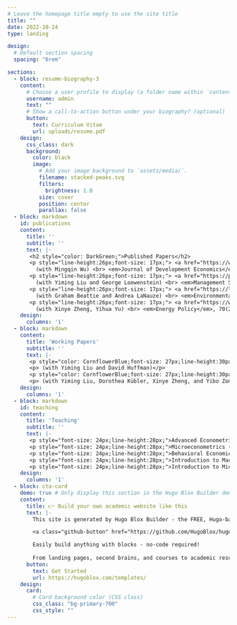 ```yaml
---
# Leave the homepage title empty to use the site title
title: ""
date: 2022-10-24
type: landing

design:
  # Default section spacing
  spacing: "6rem"

sections:
  - block: resume-biography-3
    content:
      # Choose a user profile to display (a folder name within `content/authors/`)
      username: admin
      text: ""
      # Show a call-to-action button under your biography? (optional)
      button:
        text: Curriculum Vitae
        url: uploads/resume.pdf
    design:
      css_class: dark
      background:
        color: black
        image:
          # Add your image background to `assets/media/`.
          filename: stacked-peaks.svg
          filters:
            brightness: 1.0
          size: cover
          position: center
          parallax: false
  - block: markdown
    id: publications
    content:
      title: ''
      subtitle: ''
      text: |-
       <h2 style="color: DarkGreen;">Published Papers</h2>
       <p style="line-height:26px;font-size: 17px;"> <a href="https://www.sciencedirect.com/science/article/abs/pii/S0304387823001530" style="color: CornflowerBlue;font-size: 20px;line-height:20px;">Inter-Regional Barriers and Economic Growth：Evidence from China</a> <br>
         (with Mingqin Wu) <br> <em>Journal of Development Economics</em> 167 (2024): 103197.</p>
       <p style="line-height:26px;font-size: 17px;"> <a href="https://pubsonline.informs.org/doi/abs/10.1287/mnsc.2022.4384" style="color: CornflowerBlue;font-size: 20px;line-height:20px;">Confusing Context with Character: Correspondence Bias in Economic Interactions</a> <br>
         (with Yiming Liu and George Loewenstein) <br> <em>Management Science</em>, 69.2 (2023): 1070-1091.</p> 
       <p style="line-height:26px;font-size: 17px;"> <a href="https://link.springer.com/article/10.1007/s10640-019-00374-3" style="color: CornflowerBlue;font-size: 20px;line-height:20px;">Conservation Spillovers: the Effect of Rooftop Solar on Climate Change Beliefs</a> <br>
         (with Graham Beattie and Andrea LaNauze) <br> <em>Environmental and Resource Economics</em>, 74.3(2019): 1425-1451.</p>
       <p style="line-height:26px;font-size: 17px;"> <a href="https://www.sciencedirect.com/science/article/abs/pii/S0301421514001797" style="color: CornflowerBlue;font-size: 20px;line-height:20px;">On the Demand for Natural Gas in Urban China</a> <br>
         (with Xinye Zheng, Yihua Yu) <br> <em>Energy Policy</em>, 70(2014): 57-63.</p>
    design:
      columns: '1'
  - block: markdown
    content:
      title: 'Working Papers'
      subtitle: ''
      text: |-
       <p style="color: CornflowerBlue;font-size: 27px;line-height:30px;">Minds, Models and Markets: How Managerial Cognition Affects Pricing Strategies</p> 
       <p> (with Yiming Liu and David Huffman)</p>
       <p style="color: CornflowerBlue;font-size: 27px;line-height:30px;">The Gender Gap in Gender-Blind College Admissions</p> 
       <p> (with Yiming Liu, Dorothea Kübler, Xinye Zheng, and Yibo Zong)</p> 
    design:
      columns: '1'
  - block: markdown
    id: teaching
    content:
      title: 'Teaching'
      subtitle: ''
      text: |-
       <p style="font-size: 24px;line-height:28px;">Advanced Econometrics (graduate), Spring 2021, 2022, 2023, 2024</p> 
       <p style="font-size: 24px;line-height:28px;">Microeconometrics (undergraduate), Spring 2023, 2024</p> 
       <p style="font-size: 24px;line-height:28px;">Behavioral Economics (undergraduate), Spring 2023, 2024</p> 
       <p style="font-size: 24px;line-height:28px;">Introduction to Macroeconomics (undergraduate), Spring 2021, Spring 2022</p> 
       <p style="font-size: 24px;line-height:28px;">Introduction to Microeconomics (undergraduate), Summer 2018, 2019</p> 
    design:
      columns: '1'
  - block: cta-card
    demo: true # Only display this section in the Hugo Blox Builder demo site
    content:
      title: 👉 Build your own academic website like this
      text: |-
        This site is generated by Hugo Blox Builder - the FREE, Hugo-based open source website builder trusted by 250,000+ academics like you.

        <a class="github-button" href="https://github.com/HugoBlox/hugo-blox-builder" data-color-scheme="no-preference: light; light: light; dark: dark;" data-icon="octicon-star" data-size="large" data-show-count="true" aria-label="Star HugoBlox/hugo-blox-builder on GitHub">Star</a>

        Easily build anything with blocks - no-code required!
        
        From landing pages, second brains, and courses to academic resumés, conferences, and tech blogs.
      button:
        text: Get Started
        url: https://hugoblox.com/templates/
    design:
      card:
        # Card background color (CSS class)
        css_class: "bg-primary-700"
        css_style: ""
---
```

